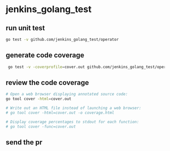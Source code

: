 # jenkins_golang_test

## run unit test
```sh
go test -v github.com/jenkins_golang_test/operator
```

## generate code coverage
```sh
 go test -v -coverprofile=cover.out github.com/jenkins_golang_test/operator
```

## review the code coverage
```sh
# Open a web browser displaying annotated source code:
go tool cover -html=cover.out

# Write out an HTML file instead of launching a web browser:
# go tool cover -html=cover.out -o coverage.html

# Display coverage percentages to stdout for each function:
# go tool cover -func=cover.out

```

## send the pr
